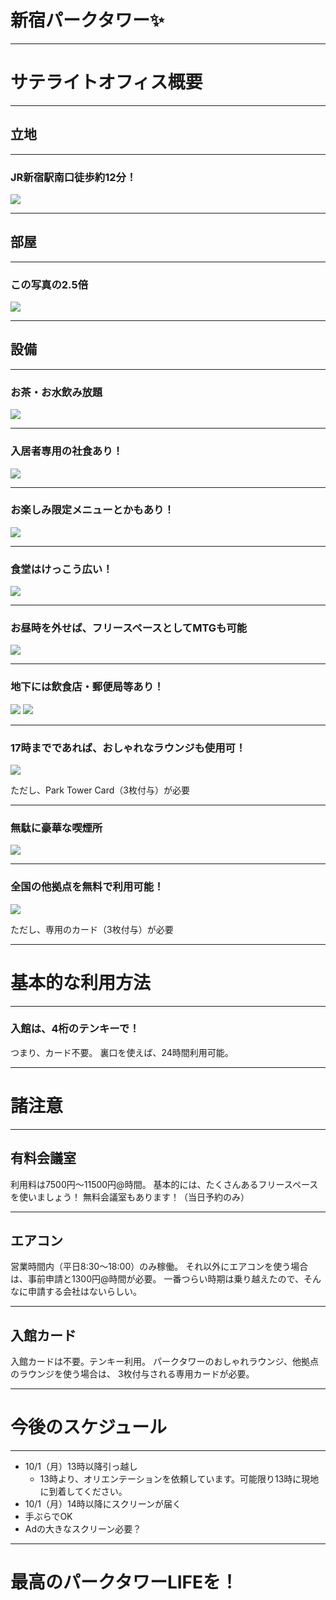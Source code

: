 # 新宿パークタワー✨

---

# サテライトオフィス概要

---

## 立地

---

### JR新宿駅南口徒歩約12分！
![](/assets/pictures/map_parktower.png)

---

## 部屋

---

### この写真の2.5倍
![](/assets/pictures/room.jpg) 

---

## 設備

---

### お茶・お水飲み放題
![](/assets/pictures/lounge.jpg) 

---

### 入居者専用の社食あり！
![](/assets/pictures/menu.jpg) 

---

### お楽しみ限定メニューとかもあり！
![](/assets/pictures/syokudo_2.jpg) 

---

### 食堂はけっこう広い！
![](/assets/pictures/syokudo_3.jpg) 

---

### お昼時を外せば、フリースペースとしてMTGも可能
![](/assets/pictures/syokudo_1.jpg) 

---

### 地下には飲食店・郵便局等あり！
![](/assets/pictures/restaurant_1.png)
![](/assets/pictures/restaurant_2.png) 

---

### 17時までであれば、おしゃれなラウンジも使用可！
![](/assets/pictures/big_lounge.jpg) 

ただし、Park Tower Card（3枚付与）が必要

---

### 無駄に豪華な喫煙所
![](/assets/pictures/smokingroom.jpg)

---

### 全国の他拠点を無料で利用可能！
![](/assets/pictures/all_office.png)

ただし、専用のカード（3枚付与）が必要

---

# 基本的な利用方法

---

### 入館は、4桁のテンキーで！

つまり、カード不要。
裏口を使えば、24時間利用可能。

---

# 諸注意

---

## 有料会議室

利用料は7500円〜11500円@時間。
基本的には、たくさんあるフリースペースを使いましょう！
無料会議室もあります！（当日予約のみ）

---

## エアコン

営業時間内（平日8:30〜18:00）のみ稼働。
それ以外にエアコンを使う場合は、事前申請と1300円@時間が必要。
一番つらい時期は乗り越えたので、そんなに申請する会社はないらしい。

---

## 入館カード

入館カードは不要。テンキー利用。
パークタワーのおしゃれラウンジ、他拠点のラウンジを使う場合は、
3枚付与される専用カードが必要。

---

# 今後のスケジュール

---

- 10/1（月）13時以降引っ越し
  - 13時より、オリエンテーションを依頼しています。可能限り13時に現地に到着してください。
- 10/1（月）14時以降にスクリーンが届く
- 手ぶらでOK
- Adの大きなスクリーン必要？

---

# 最高のパークタワーLIFEを！
